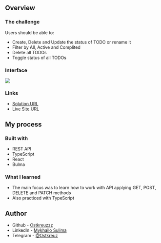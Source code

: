 ## Overview

### The challenge

Users should be able to:

- Create, Delete and Update the status of TODO or rename it
- Filter by All, Active and Complited
- Delete all TODOs
- Toggle status of all TODOs

### Interface

![](interface.gif)

### Links

- [Solution URL](https://github.com/Ostkreuzzz/TodoApp)
- [Live Site URL](https://ostkreuzzz.github.io/TodoApp/)

## My process

### Built with

- REST API
- TypeScript
- React
- Bulma

### What I learned

- The main focus was to learn how to work with API applying GET, POST, DELETE and PATCH methods
- Also practiced with TypeScript

## Author

- Github - [Ostkreuzzz](https://github.com/superpooperxxx)
- LinkedIn - [Mykhailo Sulima](https://www.linkedin.com/in/mykhailo-sulima-a80648339/)
- Telegram - [@Ostkreuz](https://t.me/haidukwork)
